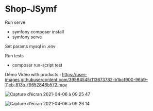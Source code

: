 # Shop-JSymf

Run serve 
- symfony composer install
- symfony serve

Set params mysql in .env

Run tests

- composer run-script test

Démo Vidéo with products :
https://user-images.githubusercontent.com/39584545/113673782-b1bcf900-96b9-11eb-813b-f9652846b572.mov


![Capture d’écran 2021-04-06 à 09 25 47](https://user-images.githubusercontent.com/39584545/113674096-1415f980-96ba-11eb-908d-c62ea10e93c0.png)

![Capture d’écran 2021-04-06 à 09 26 14](https://user-images.githubusercontent.com/39584545/113674138-255f0600-96ba-11eb-890c-0a3ae1f27716.png)
